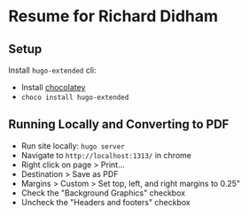 # Resume for Richard Didham

## Setup

Install `hugo-extended` cli:

- Install [chocolatey](https://chocolatey.org/)
- `choco install hugo-extended`

## Running Locally and Converting to PDF

- Run site locally: `hugo server`
- Navigate to `http://localhost:1313/` in chrome
- Right click on page > Print...
- Destination > Save as PDF
- Margins > Custom > Set top, left, and right margins to 0.25"
- Check the "Background Graphics" checkbox
- Uncheck the "Headers and footers" checkbox